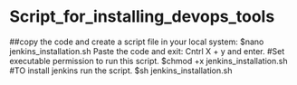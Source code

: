 # Script_for_installing_devops_tools
##copy the code and create a script file in your local system:  $nano jenkins_installation.sh 
Paste the code and exit: Cntrl X + y and enter.
#Set executable permission to run this script.
$chmod +x jenkins_installation.sh
#TO install jenkins run the script.
$sh jenkins_installation.sh
